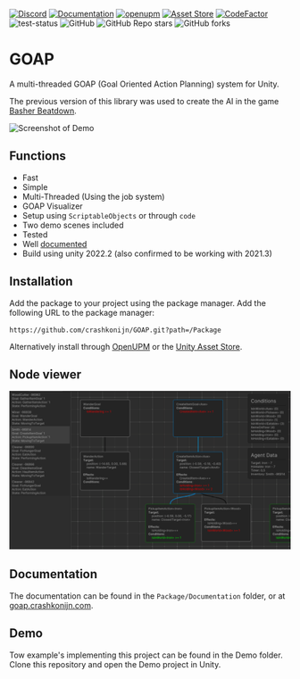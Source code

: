 [![Discord](https://img.shields.io/discord/1093598557480685578?label=Discord)](https://discord.gg/dCPnHaYNrm)
[![Documentation](https://img.shields.io/badge/GitBook-Docu-lightblue)](https://goap.crashkonijn.com/)
[![openupm](https://img.shields.io/npm/v/com.crashkonijn.goap?label=openupm&registry_uri=https://package.openupm.com)](https://openupm.com/packages/com.crashkonijn.goap/)
[![Asset Store](https://img.shields.io/badge/Asset%20Store-v2.1.5-blue)](https://assetstore.unity.com/packages/slug/252687)
[![CodeFactor](https://www.codefactor.io/repository/github/crashkonijn/goap/badge)](https://www.codefactor.io/repository/github/crashkonijn/goap)
![test-status](https://github.com/crashkonijn/GOAP/actions/workflows/main.yml/badge.svg?branch=master)
![GitHub](https://img.shields.io/github/license/crashkonijn/GOAP)
![GitHub Repo stars](https://img.shields.io/github/stars/crashkonijn/GOAP?style=social)
![GitHub forks](https://img.shields.io/github/forks/crashkonijn/GOAP?style=social)

# GOAP
A multi-threaded GOAP (Goal Oriented Action Planning) system for Unity.

The previous version of this library was used to create the AI in the game [Basher Beatdown](https://youtu.be/x653mVuNP0A?t=12s).

![Screenshot of Demo](Package/Documentation/images/2k_agents_short.gif)

## Functions
* Fast
* Simple
* Multi-Threaded (Using the job system)
* GOAP Visualizer
* Setup using `ScriptableObjects` or through `code`
* Two demo scenes included
* Tested
* Well [documented](https://goap.crashkonijn.com/)
* Build using unity 2022.2 (also confirmed to be working with 2021.3)

## Installation
Add the package to your project using the package manager. Add the following URL to the package manager:
```
https://github.com/crashkonijn/GOAP.git?path=/Package
```
Alternatively install through [OpenUPM](https://openupm.com/packages/com.crashkonijn.goap/) or the [Unity Asset Store](https://assetstore.unity.com/packages/slug/252687).

## Node viewer
![Screenshot of NodeViewer](Package/Documentation/images/goap-viewer.png)

## Documentation
The documentation can be found in the `Package/Documentation` folder, or at [goap.crashkonijn.com](https://goap.crashkonijn.com/).

## Demo
Tow example's implementing this project can be found in the Demo folder. Clone this repository and open the Demo project in Unity.
